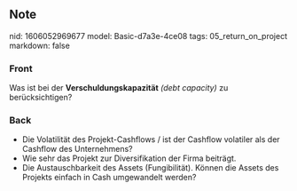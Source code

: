 ## Note
nid: 1606052969677
model: Basic-d7a3e-4ce08
tags: 05_return_on_project
markdown: false

### Front
<p>Was ist bei der <b>Verschuldungskapazität</b> <i>(debt
capacity)</i> zu berücksichtigen?

### Back
<div>
  <div>
    <ul>
      <li>Die Volatilität des Projekt-Cashflows / ist der Cashflow
      volatiler als der Cashflow des Unternehmens?
      <li>Wie sehr das Projekt zur Diversifikation der Firma
      beiträgt.
      <li>Die Austauschbarkeit des Assets (Fungibilität). Können
      die Assets des Projekts einfach in Cash umgewandelt werden?
    </ul>
  </div>
</div>
